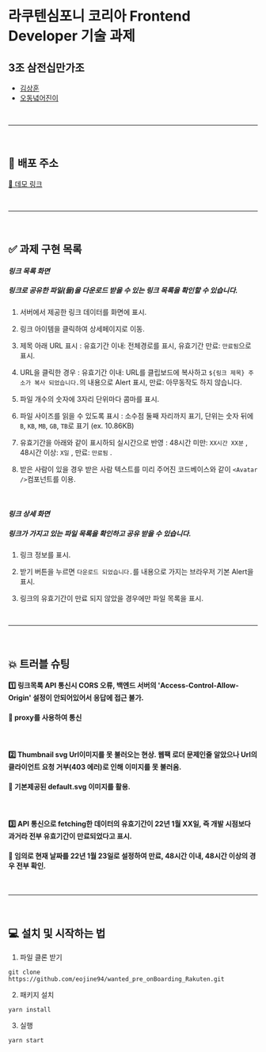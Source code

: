 # 라쿠텐심포니 코리아 Frontend Developer 기술 과제

## 3조 삼전십만가조

- [김상훈](https://github.com/Ho0on)
- [오동녘어진이](https://github.com/eojine94)

<br/>

---

<br/>

## 🚀 배포 주소

[🔗 데모 링크](https://elegant-goldwasser-500691.netlify.app/)

<br/>

---

<br/>

## ✅ 과제 구현 목록

#### **_링크 목록 화면_**

##### 링크로 공유한 파일(들)을 다운로드 받을 수 있는 링크 목록을 확인할 수 있습니다.

1. 서버에서 제공한 링크 데이터를 화면에 표시.

2. 링크 아이템을 클릭하여 상세페이지로 이동.

3. 제목 아래 URL 표시 : 유효기간 이내: 전체경로를 표시, 유효기간 만료: `만료됨`으로 표시.

4. URL을 클릭한 경우 : 유효기간 이내: URL를 클립보드에 복사하고 `${링크 제목} 주소가 복사 되었습니다.`의 내용으로 Alert 표시, 만료: 아무동작도 하지 않습니다.

5. 파일 개수의 숫자에 3자리 단위마다 콤마를 표시.

6. 파일 사이즈를 읽을 수 있도록 표시 : 소수점 둘째 자리까지 표기, 단위는 숫자 뒤에 `B`, `KB`, `MB`, `GB`, `TB`로 표기 (ex. 10.86KB)

7. 유효기간을 아래와 같이 표시하되 실시간으로 반영 : 48시간 미만: `XX시간 XX분` , 48시간 이상: `X일` , 만료: `만료됨` .

8. 받은 사람이 있을 경우 받은 사람 텍스트를 미리 주어진 코드베이스와 같이 `<Avatar />`컴포넌트를 이용.

<br/>

#### **_링크 상세 화면_**

##### 링크가 가지고 있는 파일 목록을 확인하고 공유 받을 수 있습니다.

1. 링크 정보를 표시.

2. 받기 버튼을 누르면 `다운로드 되었습니다.`를 내용으로 가지는 브라우저 기본 Alert을 표시.

3. 링크의 유효기간이 만료 되지 않았을 경우에만 파일 목록을 표시.

<br/>

---

<br/>

## 💥 트러블 슈팅

#### 1️⃣ 링크목록 API 통신시 CORS 오류, 백엔드 서버의 'Access-Control-Allow-Origin' 설정이 안되어있어서 응답에 접근 불가.

#### 🚐 proxy를 사용하여 통신

<br/>

#### 2️⃣ Thumbnail svg Url이미지를 못 불러오는 현상. 웹팩 로더 문제인줄 알았으나 Url의 클라이언트 요청 거부(403 에러)로 인해 이미지를 못 불러옴.

#### 🚐 기본제공된 default.svg 이미지를 활용.

<br/>

#### 3️⃣ API 통신으로 fetching한 데이터의 유효기간이 22년 1월 XX일, 즉 개발 시점보다 과거라 전부 유효기간이 만료되었다고 표시.

#### 🚐 임의로 현재 날짜를 22년 1월 23일로 설정하여 만료, 48시간 이내, 48시간 이상의 경우 전부 확인.

<br/>

---

<br/>

## 💻 설치 및 시작하는 법

1. 파일 클론 받기

```
git clone https://github.com/eojine94/wanted_pre_onBoarding_Rakuten.git
```

2. 패키지 설치

```
yarn install
```

3. 실행

```
yarn start
```
